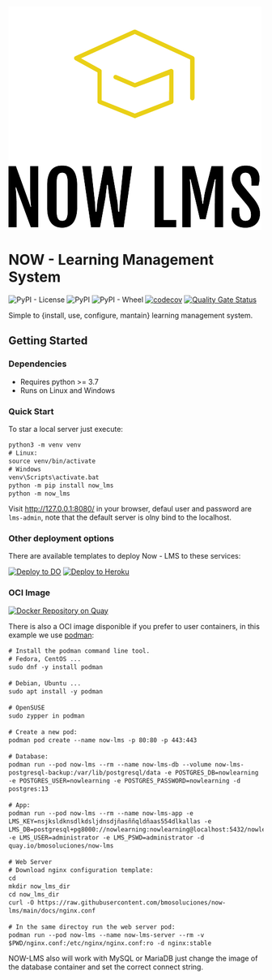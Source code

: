 ![Logo](https://raw.githubusercontent.com/bmosoluciones/now-lms/main/now_lms/static/icons/logo/logo_small.png)

# NOW - Learning Management System
![PyPI - License](https://img.shields.io/pypi/l/now_lms?color=brightgreen&logo=apache&logoColor=white)
![PyPI](https://img.shields.io/pypi/v/now_lms?color=brightgreen&label=version&logo=python&logoColor=white)
![PyPI - Wheel](https://img.shields.io/pypi/wheel/now_lms?logo=python&logoColor=white)
[![codecov](https://codecov.io/gh/bmosoluciones/now-lms/branch/main/graph/badge.svg?token=SFVXF6Y3R3)](https://codecov.io/gh/bmosoluciones/now-lms)
[![Quality Gate Status](https://sonarcloud.io/api/project_badges/measure?project=bmosoluciones_now-lms&metric=alert_status)](https://sonarcloud.io/dashboard?id=bmosoluciones_now-lms)

Simple to {install, use, configure, mantain} learning management system.

## Getting Started

### Dependencies

* Requires python >= 3.7
* Runs on Linux and Windows

### Quick Start

To star a local server just execute:

```
python3 -m venv venv
# Linux:
source venv/bin/activate
# Windows
venv\Scripts\activate.bat
python -m pip install now_lms
python -m now_lms
```

Visit http://127.0.0.1:8080/ in your browser, defaul user and password are `lms-admin`, note that the default server is olny bind to the localhost.

### Other deployment options

There are available templates to deploy Now - LMS to these services:

[![Deploy to DO](https://img.shields.io/badge/DO-Deploy%20to%20DO-blue "Deploy as Digital Ocean App")](https://cloud.digitalocean.com/apps/new?repo=https://github.com/bmosoluciones/now-lms/tree/main)
[![Deploy to Heroku](https://img.shields.io/badge/Heroku-Deploy%20to%20Heroku-blueviolet "Deploy to Heroku")](https://heroku.com/deploy?template=https://github.com/bmosoluciones/now-lms/tree/heroku)


### OCI Image
[![Docker Repository on Quay](https://quay.io/repository/bmosoluciones/now_lms/status "Docker Repository on Quay")](https://quay.io/repository/bmosoluciones/now_lms)

There is also a OCI image disponible if you prefer to user containers, in this example we use [podman](https://podman.io/):

```
# Install the podman command line tool.
# Fedora, CentOS ...
sudo dnf -y install podman

# Debian, Ubuntu ...
sudo apt install -y podman

# OpenSUSE
sudo zypper in podman

# Create a new pod:
podman pod create --name now-lms -p 80:80 -p 443:443

# Database:
podman run --pod now-lms --rm --name now-lms-db --volume now-lms-postgresql-backup:/var/lib/postgresql/data -e POSTGRES_DB=nowlearning -e POSTGRES_USER=nowlearning -e POSTGRES_PASSWORD=nowlearning -d postgres:13

# App:
podman run --pod now-lms --rm --name now-lms-app -e LMS_KEY=nsjksldknsdlkdsljdnsdjñasññqldñaas554dlkallas -e LMS_DB=postgresql+pg8000://nowlearning:nowlearning@localhost:5432/nowlearning -e LMS_USER=administrator -e LMS_PSWD=administrator -d quay.io/bmosoluciones/now-lms

# Web Server
# Download nginx configuration template:
cd
mkdir now_lms_dir
cd now_lms_dir
curl -O https://raw.githubusercontent.com/bmosoluciones/now-lms/main/docs/nginx.conf

# In the same directoy run the web server pod:
podman run --pod now-lms --name now-lms-server --rm -v $PWD/nginx.conf:/etc/nginx/nginx.conf:ro -d nginx:stable 

```

NOW-LMS also will work with MySQL or MariaDB just change the image of the database container and set the correct connect string.
